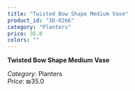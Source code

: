 ```yaml
---
title: "Twisted Bow Shape Medium Vase"
product_id: "3D-0266"
category: "Planters"
price: 35.0
colors: ""
---
```


**Twisted Bow Shape Medium Vase**

*Category*: Planters  
*Price*: ₪35.0

